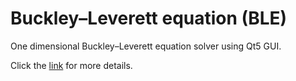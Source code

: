 # Buckley–Leverett equation (BLE)
One dimensional Buckley–Leverett equation solver using Qt5 GUI.

Click the [link](https://bleqt.readthedocs.io/en/latest/) for more details.

